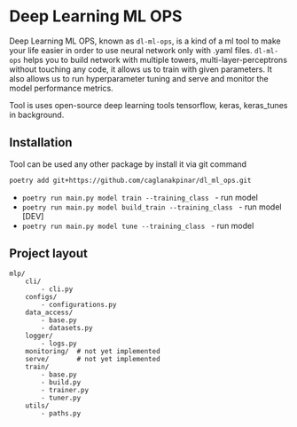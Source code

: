 # Deep Learning ML OPS

Deep Learning ML OPS, known as `dl-ml-ops`, is a kind of a ml tool to make your life easier in order to use neural network only with .yaml files. `dl-ml-ops` helps you to build network with multiple towers, multi-layer-perceptrons without touching any code, it allows us to train with given parameters. 
It also allows us to run hyperparameter tuning and serve and monitor the model performance metrics. 

Tool is uses open-source deep learning tools tensorflow, keras, keras_tunes in background. 

## Installation

Tool can be used any other package by install it via git command

```bash
poetry add git+https://github.com/caglanakpinar/dl_ml_ops.git
```

* `poetry run main.py model train --training_class ` - run model
* `poetry run main.py model build_train --training_class ` - run model [DEV]
* `poetry run main.py model tune --training_class ` - run model


## Project layout

    mlp/
        cli/   
            - cli.py  
        configs/
            - configurations.py  
        data_access/  
            - base.py
            - datasets.py
        logger/
            - logs.py
        monitoring/  # not yet implemented
        serve/       # not yet implemented
        train/
            - base.py
            - build.py
            - trainer.py
            - tuner.py
        utils/
            - paths.py
